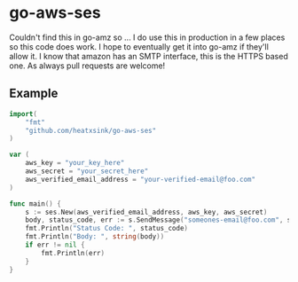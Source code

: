 go-aws-ses
==========

Couldn't find this in go-amz so ... I do use this in production in a few places so this code does work. I hope to eventually get it into go-amz if they'll allow it. I know that amazon has an SMTP interface, this is the HTTPS based one. As always pull requests are welcome!

Example
-------
```go
import(
	"fmt"
	"github.com/heatxsink/go-aws-ses"
)

var (
	aws_key = "your_key_here"
	aws_secret = "your_secret_here"
	aws_verified_email_address = "your-verified-email@foo.com"
)

func main() {
	s := ses.New(aws_verified_email_address, aws_key, aws_secret)
	body, status_code, err := s.SendMessage("someones-email@foo.com", subject, message)
	fmt.Println("Status Code: ", status_code)
	fmt.Println("Body: ", string(body))
	if err != nil {
		fmt.Println(err)
	}
}
```
